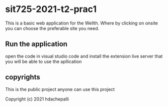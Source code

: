 # sit725-2021-t2-prac1
This is a basic web application for the Wellth. Where by clicking on onsite you can choose the preferable site you need.


## Run the application

open the code in visual studio code and install the extension live server that you will be able to use the apllication

## copyrights
 This is the public project anyone can use this project

 Copyright (c) 2021 hdachepalli
